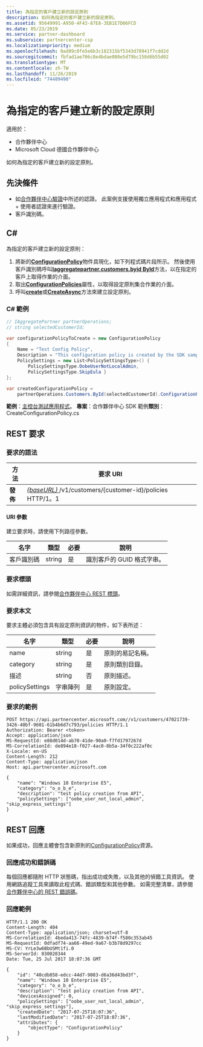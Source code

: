 ```yaml
---
title: 為指定的客戶建立新的設定原則
description: 如何為指定的客戶建立新的設定原則。
ms.assetid: 95649991-A950-4F43-87E8-3EB1E7D06FCD
ms.date: 05/23/2019
ms.service: partner-dashboard
ms.subservice: partnercenter-csp
ms.localizationpriority: medium
ms.openlocfilehash: 0ad89c0fe5e6b3c182315bf5343d78941f7cdd2d
ms.sourcegitcommit: fbfad1ae706c8e4bdae080e5d79bc158d6b55d02
ms.translationtype: MT
ms.contentlocale: zh-TW
ms.lasthandoff: 11/26/2019
ms.locfileid: "74489498"
---
```

# <a name="create-a-new-configuration-policy-for-the-specified-customer"></a>為指定的客戶建立新的設定原則

適用於：

- 合作夥伴中心
- Microsoft Cloud 德國合作夥伴中心

如何為指定的客戶建立新的設定原則。

## <a name="prerequisites"></a>先決條件

- 如[合作夥伴中心驗證](partner-center-authentication.md)中所述的認證。 此案例支援使用獨立應用程式和應用程式 + 使用者認證來進行驗證。
- 客戶識別碼。

## <a name="c"></a>C\#

為指定的客戶建立新的設定原則：

1. 將新的[**ConfigurationPolicy**](https://docs.microsoft.com/dotnet/api/microsoft.store.partnercenter.models.devicesdeployment.configurationpolicy)物件具現化，如下列程式碼片段所示。 然後使用客戶識別碼呼叫[**Iaggregatepartner.customers.byid ById**](https://docs.microsoft.com/dotnet/api/microsoft.store.partnercenter.customers.icustomercollection.byid)方法，以在指定的客戶上取得作業的介面。
2. 取出[**ConfigurationPolicies**](https://docs.microsoft.com/dotnet/api/microsoft.store.partnercenter.customers.icustomer.configurationpolicies)屬性，以取得設定原則集合作業的介面。
3. 呼叫[**create**](https://docs.microsoft.com/dotnet/api/microsoft.store.partnercenter.genericoperations.ientitycreateoperations-2.create)或[**CreateAsync**](https://docs.microsoft.com/dotnet/api/microsoft.store.partnercenter.genericoperations.ientitycreateoperations-2.createasync)方法來建立設定原則。

### <a name="c-example"></a>C\# 範例

``` csharp
// IAggregatePartner partnerOperations;
// string selectedCustomerId;

var configurationPolicyToCreate = new ConfigurationPolicy
{
    Name = "Test Config Policy",
    Description = "This configuration policy is created by the SDK samples",
    PolicySettings = new List<PolicySettingsType>() {
        PolicySettingsType.OobeUserNotLocalAdmin,
        PolicySettingsType.SkipEula }
};

var createdConfigurationPolicy =
    partnerOperations.Customers.ById(selectedCustomerId).ConfigurationPolicies.Create(configurationPolicyToCreate);
```

**範例**：[主控台測試應用程式](console-test-app.md)。 **專案**：合作夥伴中心 SDK 範例**類別**： CreateConfigurationPolicy.cs

## <a name="rest-request"></a>REST 要求

### <a name="request-syntax"></a>要求的語法

| 方法   | 要求 URI                                                                              |
|----------|------------------------------------------------------------------------------------------|
| **發佈** | [ *{baseURL}* ](partner-center-rest-urls.md)/v1/customers/{customer-id}/policies HTTP/1。1 |

#### <a name="uri-parameter"></a>URI 參數

建立要求時，請使用下列路徑參數。

| 名字        | 類型   | 必要 | 說明                                           |
|-------------|--------|----------|-------------------------------------------------------|
| 客戶識別碼 | string | 是      | 識別客戶的 GUID 格式字串。 |

### <a name="request-headers"></a>要求標頭

如需詳細資訊，請參閱[合作夥伴中心 REST 標頭](headers.md)。

### <a name="request-body"></a>要求本文

要求主體必須包含具有設定原則資訊的物件，如下表所述：

| 名字           | 類型             | 必要 | 說明                      |
|----------------|------------------|----------|----------------------------------|
| name           | string           | 是      | 原則的易記名稱。 |
| category       | string           | 是      | 原則類別目錄。             |
| 描述    | string           | 否       | 原則描述。          |
| policySettings | 字串陣列 | 是      | 原則設定。             |

### <a name="request-example"></a>要求的範例

```http
POST https://api.partnercenter.microsoft.com//v1/customers/47021739-3426-40bf-9601-61b4b6d7c793/policies HTTP/1.1
Authorization: Bearer <token>
Accept: application/json
MS-RequestId: e88d014d-ab70-41de-90a0-f7fd1797267d
MS-CorrelationId: de894e18-f027-4ac0-8b5a-34f0c222af0c
X-Locale: en-US
Content-Length: 212
Content-Type: application/json
Host: api.partnercenter.microsoft.com

{
    "name": "Windows 10 Enterprise E5",
    "category": "o_o_b_e",
    "description": "test policy creation from API",
    "policySettings": ["oobe_user_not_local_admin", "skip_express_settings"]
}
```

## <a name="rest-response"></a>REST 回應

如果成功，回應主體會包含新原則的[ConfigurationPolicy](device-deployment-resources.md#configurationpolicy)資源。

### <a name="response-success-and-error-codes"></a>回應成功和錯誤碼

每個回應都隨附 HTTP 狀態碼，指出成功或失敗，以及其他的偵錯工具資訊。 使用網路追蹤工具來讀取此程式碼、錯誤類型和其他參數。 如需完整清單，請參閱[合作夥伴中心的 REST 錯誤碼](error-codes.md)。

### <a name="response-example"></a>回應範例

```http
HTTP/1.1 200 OK
Content-Length: 404
Content-Type: application/json; charset=utf-8
MS-CorrelationId: 4beda413-74fc-4839-b74f-f580c353ab45
MS-RequestId: 0dfadf74-aa66-49ed-9a67-b3b78d9297cc
MS-CV: YrLe3w6BbUSMt1fi.0
MS-ServerId: 030020344
Date: Tue, 25 Jul 2017 18:07:36 GMT

{
    "id": "40cdb858-edcc-44d7-9083-d6a36d43bd3f",
    "name": "Windows 10 Enterprise E5",
    "category": "o_o_b_e",
    "description": "test policy creation from API",
    "devicesAssigned": 0,
    "policySettings": ["oobe_user_not_local_admin", "skip_express_settings"],
    "createdDate": "2017-07-25T18:07:36",
    "lastModifiedDate": "2017-07-25T18:07:36",
    "attributes": {
        "objectType": "ConfigurationPolicy"
    }
}
```